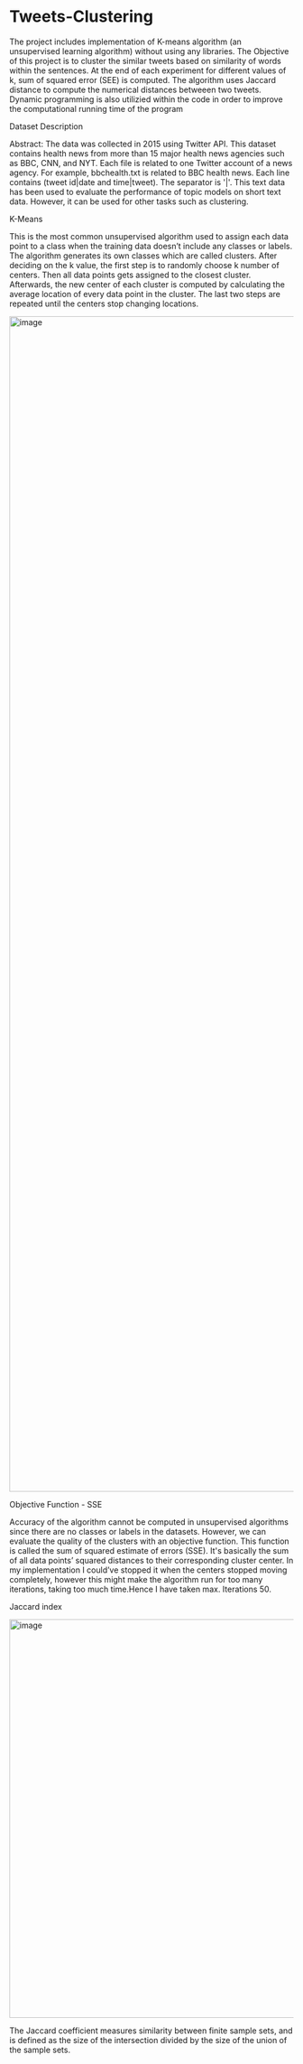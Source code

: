 # Tweets-Clustering
The project includes implementation of K-means algorithm (an unsupervised learning algorithm) without using any libraries. The Objective of this project is to cluster the similar tweets based on similarity of words within the sentences.
At the end of each experiment for different values of k, sum of squared error (SEE) is computed. 
The algorithm uses Jaccard distance to compute the numerical distances betweeen two tweets.
Dynamic programming is also utilizied within the code in order to improve the computational running time of the program


Dataset Description

Abstract: The data was collected in 2015 using Twitter API. This dataset contains health news from more than 15 major health news agencies such as BBC, CNN, and NYT.
Each file is related to one Twitter account of a news agency. For example, bbchealth.txt is related to BBC health news.
Each line contains (tweet id|date and time|tweet). The separator is '|'. 
This text data has been used to evaluate the performance of topic models on short text data. However, it can be used for other tasks such as clustering.


K-Means

This is the most common unsupervised algorithm used to assign each data point to a class when the training data doesn’t include any classes or labels. 
The algorithm generates its own classes which are called clusters. After deciding on the k value, the first step is to randomly choose k number of centers.
Then all data points gets assigned to the closest cluster. 
Afterwards, the new center of each cluster is computed by calculating the average location of every data point in the cluster. 
The last two steps are repeated until the centers stop changing locations.


<img width="2082" alt="image" src="https://user-images.githubusercontent.com/99869699/232660457-2ec22504-8b44-4bc9-a3bb-3b9d2d4de452.png">


Objective Function - SSE

Accuracy of the algorithm cannot be computed in unsupervised algorithms since there are no classes or labels in the datasets. However, we can evaluate the quality of the clusters with an objective function. This function is called the sum of squared estimate of errors (SSE). It's basically the sum of all data points’ squared distances to their corresponding cluster center.
In my implementation I  could’ve stopped it when the centers stopped moving completely, however this might make the algorithm run for too many iterations, taking too much time.Hence I have taken max. Iterations 50.

Jaccard index

<img width="706" alt="image" src="https://user-images.githubusercontent.com/99869699/232660893-c58ad3ae-de1e-4d63-89de-26683576b063.png">

The Jaccard coefficient measures similarity between finite sample sets, and is defined as the size of the intersection divided by the size of the union of the sample sets.
